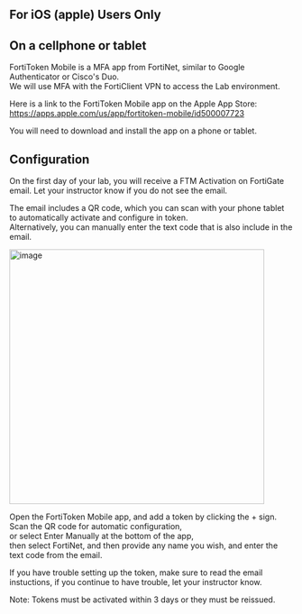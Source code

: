 For iOS (apple) Users Only
--------------------------


On a cellphone or tablet
------------------------

FortiToken Mobile is a MFA app from FortiNet, similar to Google Authenticator or Cisco's Duo.  
We will use MFA with the FortiClient VPN to access the Lab environment.  

Here is a link to the FortiToken Mobile app on the Apple App Store: https://apps.apple.com/us/app/fortitoken-mobile/id500007723

You will need to download and install the app on a phone or tablet.

Configuration
-------------

On the first day of your lab, you will receive a FTM Activation on FortiGate email. Let your instructor know if you do not see the email.

The email includes a QR code, which you can scan with your phone tablet to automatically activate and configure in token.  
Alternatively, you can manually enter the text code that is also include in the email.  

<img width="452" alt="image" src="https://user-images.githubusercontent.com/102036007/163694444-39c306b5-fc48-4921-9363-4399809fda76.png">

Open the FortiToken Mobile app, and add a token by clicking the + sign.  
Scan the QR code for automatic configuration,  
or select Enter Manually at the bottom of the app,  
    then select FortiNet,
    and then provide any name you wish,
    and enter the text code from the email.
    
If you have trouble setting up the token, make sure to read the email instuctions, if you continue to have trouble, let your instructor know.

Note: Tokens must be activated within 3 days or they must be reissued.
